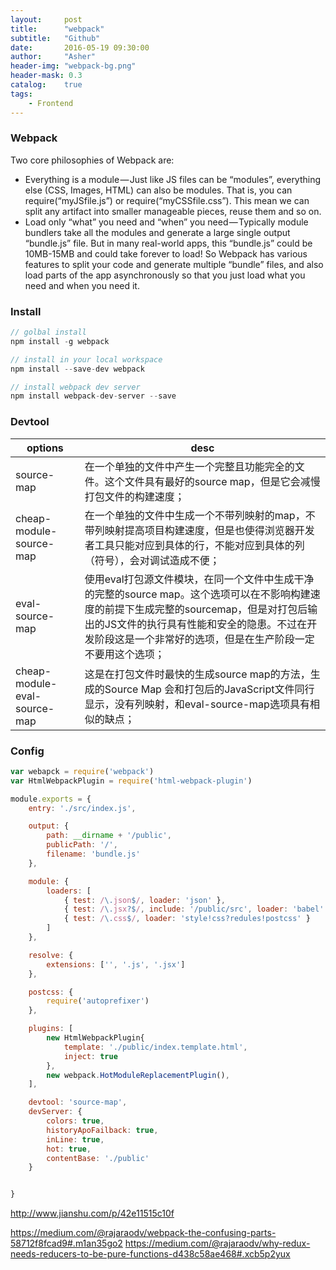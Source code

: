 ```yaml
---
layout:     post
title:      "webpack"
subtitle:   "Github"
date:       2016-05-19 09:30:00
author:     "Asher"
header-img: "webpack-bg.png"
header-mask: 0.3
catalog:    true
tags:
    - Frontend
---
```


### Webpack
Two core philosophies of Webpack are:
* Everything is a module — Just like JS files can be “modules”, everything else (CSS, Images, HTML) can also be modules. That is, you can require(“myJSfile.js”) or require(“myCSSfile.css”). This mean we can split any artifact into smaller manageable pieces, reuse them and so on.
* Load only “what” you need and “when” you need — Typically module bundlers take all the modules and generate a large single output “bundle.js” file. But in many real-world apps, this “bundle.js” could be 10MB-15MB and could take forever to load! So Webpack has various features to split your code and generate multiple “bundle” files, and also load parts of the app asynchronously so that you just load what you need and when you need it.

### Install
```javascript
// golbal install
npm install -g webpack

// install in your local workspace
npm install --save-dev webpack

// install webpack dev server
npm install webpack-dev-server --save
```

### Devtool
|options | desc|
|--------|------|
|source-map|在一个单独的文件中产生一个完整且功能完全的文件。这个文件具有最好的source map，但是它会减慢打包文件的构建速度；|
|cheap-module-source-map|在一个单独的文件中生成一个不带列映射的map，不带列映射提高项目构建速度，但是也使得浏览器开发者工具只能对应到具体的行，不能对应到具体的列（符号），会对调试造成不便；|
|eval-source-map|使用eval打包源文件模块，在同一个文件中生成干净的完整的source map。这个选项可以在不影响构建速度的前提下生成完整的sourcemap，但是对打包后输出的JS文件的执行具有性能和安全的隐患。不过在开发阶段这是一个非常好的选项，但是在生产阶段一定不要用这个选项；|
|cheap-module-eval-source-map|这是在打包文件时最快的生成source map的方法，生成的Source Map 会和打包后的JavaScript文件同行显示，没有列映射，和eval-source-map选项具有相似的缺点；|

### Config

```javascript
var webapck = require('webpack')
var HtmlWebpackPlugin = require('html-webpack-plugin')

module.exports = {
    entry: './src/index.js',

    output: {
        path: __dirname + '/public',
        publicPath: '/',
        filename: 'bundle.js'
    },

    module: {
        loaders: [
            { test: /\.json$/, loader: 'json' },
            { test: /\.jsx?$/, include: '/public/src', loader: 'babel' },
            { test: /\.css$/, loader: 'style!css?redules!postcss' }
        ]
    },

    resolve: {
        extensions: ['', '.js', '.jsx']
    },

    postcss: {
        require('autoprefixer')
    },

    plugins: [
        new HtmlWebpackPlugin{
            template: './public/index.template.html',
            inject: true
        },
        new webpack.HotModuleReplacementPlugin(),
    ],

    devtool: 'source-map',
    devServer: {
        colors: true,
        historyApoFailback: true,
        inLine: true,
        hot: true,
        contentBase: './public'
    }


}
```


http://www.jianshu.com/p/42e11515c10f

https://medium.com/@rajaraodv/webpack-the-confusing-parts-58712f8fcad9#.m1an35go2
https://medium.com/@rajaraodv/why-redux-needs-reducers-to-be-pure-functions-d438c58ae468#.xcb5p2yux
